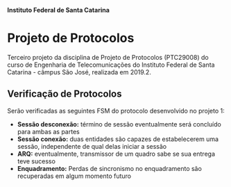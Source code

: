 **Instituto Federal de Santa Catarina**

# Projeto de Protocolos

Terceiro projeto da disciplina de Projeto de Protocolos (PTC29008) do curso de Engenharia de Telecomunicações do Instituto Federal de Santa Catarina - câmpus São José, realizada em 2019.2.

## Verificação de Protocolos

Serão verificadas as seguintes FSM do protocolo desenvolvido no projeto 1:

- **Sessão desconexão:** término de sessão eventualmente será concluído para ambas as partes
- **Sessão conexão:** duas entidades são capazes de estabelecerem uma sessão, independente de qual delas iniciar a sessão
- **ARQ:** eventualmente, transmissor de um quadro sabe se sua entrega teve sucesso
- **Enquadramento:** Perdas de sincronismo no enquadramento são recuperadas em algum momento futuro